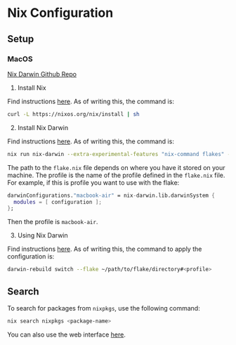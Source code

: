 # Nix Configuration

## Setup

### MacOS

[Nix Darwin Github Repo](https://github.com/LnL7/nix-darwin/blob/master/README.md)

1. Install Nix

Find instructions [here](https://nix.dev/install-nix). As of writing this, the command is:

```sh
curl -L https://nixos.org/nix/install | sh
```

2. Install Nix Darwin

Find instructions [here](https://github.com/LnL7/nix-darwin/blob/master/README.md#step-2-installing-nix-darwin). As of writing this, the command is:

```sh
nix run nix-darwin --extra-experimental-features "nix-command flakes" -- switch --flake ~/path/to/flake.nix#<profile>
```

The path to the `flake.nix` file depends on where you have it stored on your machine. The profile is the name of the profile defined in the `flake.nix` file. For example, if this is profile you want to use with the flake:

```nix
darwinConfigurations."macbook-air" = nix-darwin.lib.darwinSystem {
  modules = [ configuration ];
};
```

Then the profile is `macbook-air`.

3. Using Nix Darwin

Find instructions [here](https://github.com/LnL7/nix-darwin/blob/master/README.md#step-3-using-nix-darwin). As of writing this, the command to apply the configuration is:

```sh
darwin-rebuild switch --flake ~/path/to/flake/directory#<profile>
```

## Search

To search for packages from `nixpkgs`, use the following command:

```sh
nix search nixpkgs <package-name>
```

You can also use the web interface [here](https://search.nixos.org/packages).
